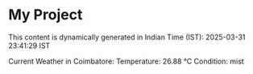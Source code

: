 # My Project

This content is dynamically generated in Indian Time (IST): 2025-03-31 23:41:29 IST


Current Weather in Coimbatore:
Temperature: 26.88 °C
Condition: mist
